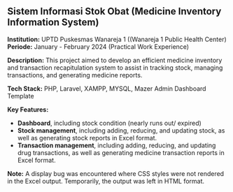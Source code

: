 ## Sistem Informasi Stok Obat (Medicine Inventory Information System)

**Institution:** UPTD Puskesmas Wanareja 1 ((Wanareja 1 Public Health Center)
**Periode:** January - February 2024 (Practical Work Experience)

**Description:** This project aimed to develop an efficient medicine inventory and transaction recapitulation system to assist in tracking stock, managing transactions, and generating medicine reports.

**Tech Stack:** PHP, Laravel, XAMPP, MYSQL, Mazer Admin Dashboard Template

**Key Features:**
* **Dashboard**, including stock condition (nearly runs out/ expired)
* **Stock management**, including adding, reducing, and updating stock, as well as generating stock reports in Excel format.
* **Transaction management**, including adding, reducing, and updating drug transactions, as well as generating medicine transaction reports in Excel format.

**Note:** A display bug was encountered where CSS styles were not rendered in the Excel output. Temporarily, the output was left in HTML format.

